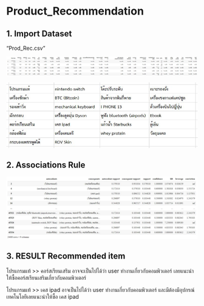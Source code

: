 # Product_Recommendation
## 1. Import Dataset

“Prod_Rec.csv”

![Dataset](https://github.com/Ssureeporn/BADS7105_CRM/blob/main/Assignment03_Product_Recommendation/03_1_Dataset.JPG)

![Product](https://github.com/Ssureeporn/BADS7105_CRM/blob/main/Assignment03_Product_Recommendation/03_1_product.JPG)

## 2. Associations Rule 

![Associations Rule](https://github.com/Ssureeporn/BADS7105_CRM/blob/main/Assignment03_Product_Recommendation/03_2_Associations%20Rule.JPG)

## 3. RESULT Recommended item

โปรแกรมแท้ >> คอร์สเรียนเสริม อาจจะเป็นไปได้ว่า user ทำงานเกี่ยวกับคอมพิวเตอร์ เลยแนะนำให้ซื้อคอร์สเรียนเสริมเกี่ยวกับคอมพิวเตอร์

โปรแกรมแท้ >> เคส ipad อาจเป็นไปได้ว่า user ทำงานเกี่ยวกับคอมพิวเตอร์ และมีต้องมีอุปกรณ์เทคโนโลยีเลยแนะนำให้ซื้อ เคส ipad
